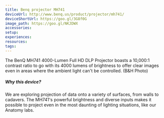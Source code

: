 ```yaml
---
title: Benq projector MH741
deviceUrl: http://www.benq.us/product/projector/mh741/	
deviceShortUrl:	https://goo.gl/3G8f0G
image_path:	https://goo.gl/NKJDWX
accessories:
setup:
experiences:
resources:
tags:
---
```


The BenQ MH741 4000-Lumen Full HD DLP Projector boasts a 10,000:1 contrast ratio to go with its 4000 lumens of brightness to offer clear images even in areas where the ambient light can't be controlled. (B&H Photo)

##### Why this device?
We are exploring projection of data onto a variety of surfaces, from walls to cadavers. The MH741's powerful brightness and diverse inputs makes it possible to project even in the most daunting of lighting situations, like our Anatomy labs. 